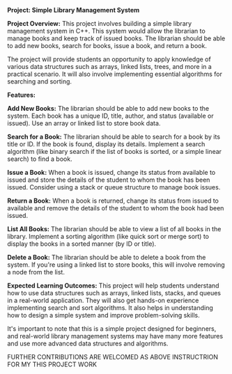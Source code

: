 **Project: Simple Library Management System**

**Project Overview:**
This project involves building a simple library management system in C++. This system would allow the librarian to manage books and keep track of issued books. The librarian should be able to add new books, search for books, issue a book, and return a book.

The project will provide students an opportunity to apply knowledge of various data structures such as arrays, linked lists, trees, and more in a practical scenario. It will also involve implementing essential algorithms for searching and sorting.

**Features:**

**Add New Books:**
The librarian should be able to add new books to the system. Each book has a unique ID, title, author, and status (available or issued).
Use an array or linked list to store book data.

**Search for a Book:**
The librarian should be able to search for a book by its title or ID. If the book is found, display its details.
Implement a search algorithm (like binary search if the list of books is sorted, or a simple linear search) to find a book.

**Issue a Book:**
When a book is issued, change its status from available to issued and store the details of the student to whom the book has been issued.
Consider using a stack or queue structure to manage book issues.

**Return a Book:**
When a book is returned, change its status from issued to available and remove the details of the student to whom the book had been issued.

**List All Books:**
The librarian should be able to view a list of all books in the library.
Implement a sorting algorithm (like quick sort or merge sort) to display the books in a sorted manner (by ID or title).

**Delete a Book:**
The librarian should be able to delete a book from the system.
If you're using a linked list to store books, this will involve removing a node from the list.

**Expected Learning Outcomes:**
This project will help students understand how to use data structures such as arrays, linked lists, stacks, and queues in a real-world application. They will also get hands-on experience implementing search and sort algorithms. It also helps in understanding how to design a simple system and improve problem-solving skills.

It's important to note that this is a simple project designed for beginners, and real-world library management systems may have many more features and use more advanced data structures and algorithms.

FURTHER CONTRIBUTIONS ARE WELCOMED AS ABOVE INSTRUCTRION FOR MY THIS PROJECT WORK
